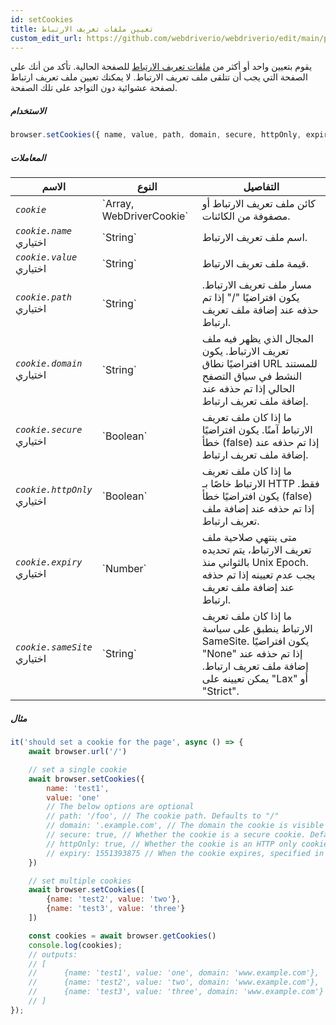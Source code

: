 ```yaml
---
id: setCookies
title: تعيين ملفات تعريف الارتباط
custom_edit_url: https://github.com/webdriverio/webdriverio/edit/main/packages/webdriverio/src/commands/browser/setCookies.ts
---
```


يقوم بتعيين واحد أو أكثر من [ملفات تعريف الارتباط](https://w3c.github.io/webdriver/#cookies) للصفحة الحالية. تأكد من أنك
على الصفحة التي يجب أن تتلقى ملف تعريف الارتباط. لا يمكنك تعيين ملف تعريف ارتباط لصفحة عشوائية دون
التواجد على تلك الصفحة.

##### الاستخدام

```js
browser.setCookies({ name, value, path, domain, secure, httpOnly, expiry, sameSite })
```

##### المعاملات

<table>
  <thead>
    <tr>
      <th>الاسم</th><th>النوع</th><th>التفاصيل</th>
    </tr>
  </thead>
  <tbody>
    <tr>
      <td><code><var>cookie</var></code></td>
      <td>`Array<WebDriverCookie>, WebDriverCookie`</td>
      <td>كائن ملف تعريف الارتباط أو مصفوفة من الكائنات.</td>
    </tr>
    <tr>
      <td><code><var>cookie.name</var></code><br /><span className="label labelWarning">اختياري</span></td>
      <td>`String`</td>
      <td>اسم ملف تعريف الارتباط.</td>
    </tr>
    <tr>
      <td><code><var>cookie.value</var></code><br /><span className="label labelWarning">اختياري</span></td>
      <td>`String`</td>
      <td>قيمة ملف تعريف الارتباط.</td>
    </tr>
    <tr>
      <td><code><var>cookie.path</var></code><br /><span className="label labelWarning">اختياري</span></td>
      <td>`String`</td>
      <td>مسار ملف تعريف الارتباط. يكون افتراضيًا "/" إذا تم حذفه عند إضافة ملف تعريف ارتباط.</td>
    </tr>
    <tr>
      <td><code><var>cookie.domain</var></code><br /><span className="label labelWarning">اختياري</span></td>
      <td>`String`</td>
      <td>المجال الذي يظهر فيه ملف تعريف الارتباط. يكون افتراضيًا نطاق URL للمستند النشط في سياق التصفح الحالي إذا تم حذفه عند إضافة ملف تعريف ارتباط.</td>
    </tr>
    <tr>
      <td><code><var>cookie.secure</var></code><br /><span className="label labelWarning">اختياري</span></td>
      <td>`Boolean`</td>
      <td>ما إذا كان ملف تعريف الارتباط آمنًا. يكون افتراضيًا خطأ (false) إذا تم حذفه عند إضافة ملف تعريف ارتباط.</td>
    </tr>
    <tr>
      <td><code><var>cookie.httpOnly</var></code><br /><span className="label labelWarning">اختياري</span></td>
      <td>`Boolean`</td>
      <td>ما إذا كان ملف تعريف الارتباط خاصًا بـ HTTP فقط. يكون افتراضيًا خطأ (false) إذا تم حذفه عند إضافة ملف تعريف ارتباط.</td>
    </tr>
    <tr>
      <td><code><var>cookie.expiry</var></code><br /><span className="label labelWarning">اختياري</span></td>
      <td>`Number`</td>
      <td>متى ينتهي صلاحية ملف تعريف الارتباط، يتم تحديده بالثواني منذ Unix Epoch. يجب عدم تعيينه إذا تم حذفه عند إضافة ملف تعريف ارتباط.</td>
    </tr>
    <tr>
      <td><code><var>cookie.sameSite</var></code><br /><span className="label labelWarning">اختياري</span></td>
      <td>`String`</td>
      <td>ما إذا كان ملف تعريف الارتباط ينطبق على سياسة SameSite. يكون افتراضيًا "None" إذا تم حذفه عند إضافة ملف تعريف ارتباط. يمكن تعيينه على "Lax" أو "Strict".</td>
    </tr>
  </tbody>
</table>

##### مثال

```js title="setCookies.js"
it('should set a cookie for the page', async () => {
    await browser.url('/')

    // set a single cookie
    await browser.setCookies({
        name: 'test1',
        value: 'one'
        // The below options are optional
        // path: '/foo', // The cookie path. Defaults to "/"
        // domain: '.example.com', // The domain the cookie is visible to. Defaults to the current browsing context's active document's URL domain
        // secure: true, // Whether the cookie is a secure cookie. Defaults to false
        // httpOnly: true, // Whether the cookie is an HTTP only cookie. Defaults to false
        // expiry: 1551393875 // When the cookie expires, specified in seconds since Unix Epoch
    })

    // set multiple cookies
    await browser.setCookies([
        {name: 'test2', value: 'two'},
        {name: 'test3', value: 'three'}
    ])

    const cookies = await browser.getCookies()
    console.log(cookies);
    // outputs:
    // [
    //      {name: 'test1', value: 'one', domain: 'www.example.com'},
    //      {name: 'test2', value: 'two', domain: 'www.example.com'},
    //      {name: 'test3', value: 'three', domain: 'www.example.com'}
    // ]
});
```